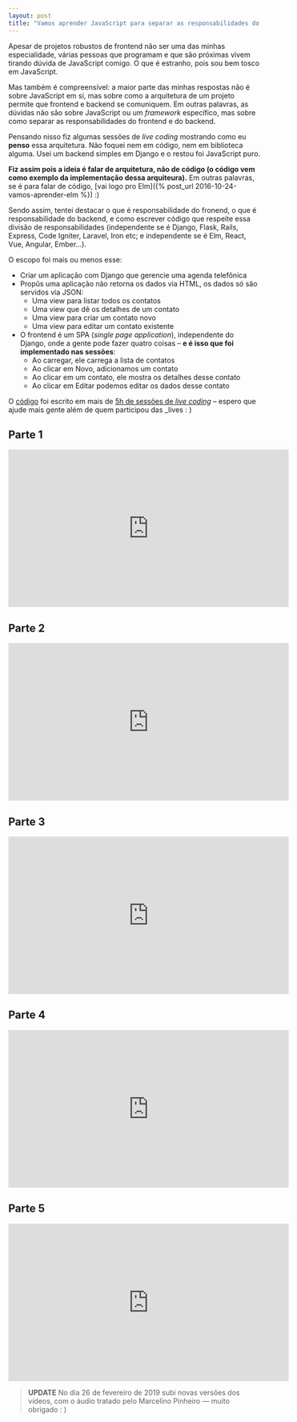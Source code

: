 ```yaml
---
layout: post
title: "Vamos aprender JavaScript para separar as responsabilidades do frontend e do backend"
---
```


Apesar de projetos robustos de frontend não ser uma das minhas especialidade, várias pessoas que programam e que são próximas vivem tirando dúvida de JavaScript comigo. O que é estranho, pois sou bem tosco em JavaScript.

Mas também é compreensível: a maior parte das minhas respostas não é sobre JavaScript em si, mas sobre como a arquitetura de um projeto permite que frontend e backend se comuniquem. Em outras palavras, as dúvidas não são sobre JavaScript ou um _framework_ específico, mas sobre como separar as responsabilidades do frontend e do backend.

Pensando nisso fiz algumas sessões de _live coding_ mostrando como eu **penso** essa arquitetura. Não foquei nem em código, nem em biblioteca alguma. Usei um backend simples em Django e o restou foi JavaScript puro.

**Fiz assim pois a ideia é falar de arquitetura, não de código (o código vem como exemplo da implementação dessa arquiteura).** Em outras palavras, se é para falar de código, [vai logo pro Elm]({% post_url 2016-10-24-vamos-aprender-elm %}) :)

Sendo assim, tentei destacar o que é responsabilidade do fronend, o que é responsabilidade do backend, e como escrever código que respeite essa divisão de responsabilidades (independente se é Django, Flask, Rails, Express, Code Igniter, Laravel, Iron etc; e independente se é Elm, React, Vue, Angular, Ember…).

O escopo foi mais ou menos esse:

* Criar um aplicação com Django que gerencie uma agenda telefônica
* Propûs uma aplicação não retorna os dados via HTML, os dados só são servidos via JSON:
  * Uma view para listar todos os contatos
  * Uma view que dê os detalhes de um contato
  * Uma view para criar um contato novo
  * Uma view para editar um contato existente
* O frontend é um SPA (_single page application_), independente do Django, onde a gente pode fazer quatro coisas – **e é isso que foi implementado nas sessões**:
  * Ao carregar, ele carrega a lista de contatos
  * Ao clicar em Novo, adicionamos um contato
  * Ao clicar em um contato, ele mostra os detalhes desse contato
  * Ao clicar em Editar podemos editar os dados desse contato

O [código](https://github.com/cuducos/django-ajax-contatcs) foi escrito em mais de [5h de sessões de _live coding_](https://www.youtube.com/watch?v=AW9FcWVHKWk&list=PLUj8WMX6gr49dYxG8jnPwDW-9quA9NEAX) – espero que ajude mais gente além de quem participou das _lives : )

## Parte 1

<iframe width="560" height="315" src="https://www.youtube.com/embed/uSNPrpdSvP0" frameborder="0" allow="autoplay; encrypted-media" allowfullscreen></iframe>

## Parte 2

<iframe width="560" height="315" src="https://www.youtube.com/embed/5liiGKWmKNc" frameborder="0" allow="autoplay; encrypted-media" allowfullscreen></iframe>

## Parte 3

<iframe width="560" height="315" src="https://www.youtube.com/embed/qH5xvNegPCM" frameborder="0" allow="autoplay; encrypted-media" allowfullscreen></iframe>

## Parte 4

<iframe width="560" height="315" src="https://www.youtube.com/embed/cj4z1-GL2QA" frameborder="0" allow="autoplay; encrypted-media" allowfullscreen></iframe>

## Parte 5

<iframe width="560" height="315" src="https://www.youtube.com/embed/HZ1izoKfKRg" frameborder="0" allow="autoplay; encrypted-media" allowfullscreen></iframe>

> **UPDATE** No dia 26 de fevereiro de 2019 subi novas versões dos vídeos, com o áudio tratado pelo Marcelino Pinheiro — muito obrigado : )
